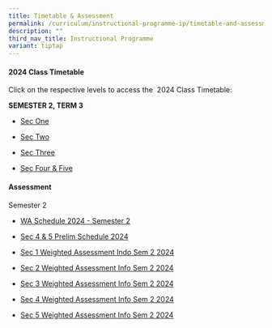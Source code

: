 ```yaml
---
title: Timetable & Assessment
permalink: /curriculum/instructional-programme-ip/timetable-and-assessment/
description: ""
third_nav_title: Instructional Programme
variant: tiptap
---
```

<h4>2024 Class Timetable</h4>
<p>Click on the respective levels to access the&nbsp; 2024 Class Timetable:</p>
<p><strong>SEMESTER 2, TERM 3</strong>
</p>
<ul>
<li>
<p><a href="https://drive.google.com/file/d/1SbfbGr-YxlkBG1Io-9Kokj2Ek8FYK3-W/view?usp=drive_link" class="XqQF9c" rel="noopener noreferrer nofollow" target="_blank"><u>Sec One</u></a>
</p>
</li>
<li>
<p><a href="https://drive.google.com/file/d/1xXHNi6Q7OTMtKI9maVkyYYAbrSDOWn8a/view?usp=drive_link" class="XqQF9c" rel="noopener noreferrer nofollow" target="_blank"><u>Sec Two</u></a>
</p>
</li>
<li>
<p><a href="https://drive.google.com/file/d/1COcFtEEyLYnaaPkyPUoScKT-DN8e4V_0/view?usp=drive_link" class="XqQF9c" rel="noopener noreferrer nofollow" target="_blank"><u>Sec Three</u></a>
</p>
</li>
<li>
<p><a href="https://drive.google.com/file/d/1mCsIn-GEIhAknte7948Y5qKM_tzlXo6e/view?usp=drive_link" class="XqQF9c" rel="noopener noreferrer nofollow" target="_blank"><u>Sec Four &amp; Five</u></a>
</p>
</li>
</ul>
<p></p>
<h4>Assessment</h4>
<p>Semester 2</p>
<ul data-tight="true" class="tight">
<li>
<p><a href="/files/WA &amp; MA/2024 Semester 2/Semester_2_WA3_Schedule_2024.pdf" rel="noopener noreferrer nofollow" target="_blank">WA Schedule 2024 - Semester 2</a>
</p>
</li>
<li>
<p><a href="/files/WA &amp; MA/2024 Semester 2/2024_Sec4_5_PRELIM_SCHEDULE__Final_v_8_Jul_.pdf" rel="noopener noreferrer nofollow" target="_blank">Sec 4 &amp; 5 Prelim Schedule 2024</a>
</p>
</li>
<li>
<p><a href="/files/WA &amp; MA/2024 Semester 2/Sec_1_Weighted_Assesment_Info_Sem_2_2024__Final_.pdf" rel="noopener noreferrer nofollow" target="_blank">Sec 1 Weighted Assessment Indo Sem 2 2024</a>
</p>
</li>
<li>
<p><a href="/files/WA &amp; MA/2024 Semester 2/Sec_2_Weighted_Assesment_Info_Sem_2_2024__Final_.pdf" rel="noopener noreferrer nofollow" target="_blank">Sec 2 Weighted Assessment Info Sem 2 2024</a>
</p>
</li>
<li>
<p><a href="/files/WA &amp; MA/2024 Semester 2/Sec_3_Weighted_Assesment_Info_Sem_2_2024__Final_.pdf" rel="noopener noreferrer nofollow" target="_blank">Sec 3 Weighted Assessment Info Sem 2 2024</a>
</p>
</li>
<li>
<p><a href="/files/WA &amp; MA/2024 Semester 2/Sec_4_Assessment_Information_Sem2_2024__Final_.pdf" rel="noopener noreferrer nofollow" target="_blank">Sec 4 Weighted Assessment Info Sem 2 2024</a>
</p>
</li>
<li>
<p><a href="/files/WA &amp; MA/2024 Semester 2/Sec_5_Assessment_Information_Sem2_2024__Final_.pdf" rel="noopener noreferrer nofollow" target="_blank">Sec 5 Weighted Assessment Info Sem 2 2024</a>
</p>
</li>
</ul>
<p></p>